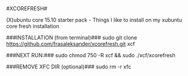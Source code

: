 #XCOREFRESH#

(X)ubuntu core 15.10 starter pack - Things I like to install on my xubuntu core fresh installation 

###INSTALLATION (from terminal)###
sudo git clone https://github.com/frasaleksander/xcorefresh.git xcf

###NEXT RUN:###
sudo chmod 750 -R xcf && sudo ./xcf/xcorefresh

###REMOVE XFC DIR (optional)###
sudo rm -r xfc
